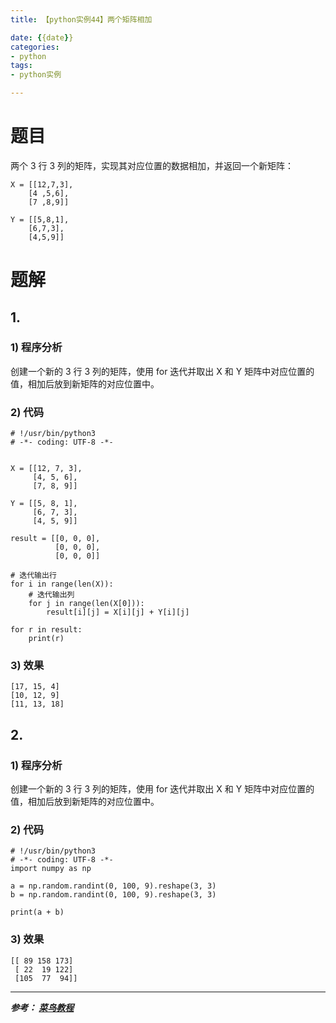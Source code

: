 ```yaml
---
title: 【python实例44】两个矩阵相加

date: {{date}}
categories:
- python
tags:
- python实例

---
```

# 题目
两个 3 行 3 列的矩阵，实现其对应位置的数据相加，并返回一个新矩阵：
```
X = [[12,7,3],
    [4 ,5,6],
    [7 ,8,9]]

Y = [[5,8,1],
    [6,7,3],
    [4,5,9]]
```
# 题解
## 1.
### 1) 程序分析
创建一个新的 3 行 3 列的矩阵，使用 for 迭代并取出 X 和 Y 矩阵中对应位置的值，相加后放到新矩阵的对应位置中。
### 2) 代码

```
# !/usr/bin/python3
# -*- coding: UTF-8 -*-


X = [[12, 7, 3],
     [4, 5, 6],
     [7, 8, 9]]

Y = [[5, 8, 1],
     [6, 7, 3],
     [4, 5, 9]]

result = [[0, 0, 0],
          [0, 0, 0],
          [0, 0, 0]]

# 迭代输出行
for i in range(len(X)):
    # 迭代输出列
    for j in range(len(X[0])):
        result[i][j] = X[i][j] + Y[i][j]

for r in result:
    print(r)

```

### 3) 效果
```
[17, 15, 4]
[10, 12, 9]
[11, 13, 18]
```

## 2.
### 1) 程序分析
创建一个新的 3 行 3 列的矩阵，使用 for 迭代并取出 X 和 Y 矩阵中对应位置的值，相加后放到新矩阵的对应位置中。
### 2) 代码

```
# !/usr/bin/python3
# -*- coding: UTF-8 -*-
import numpy as np

a = np.random.randint(0, 100, 9).reshape(3, 3)
b = np.random.randint(0, 100, 9).reshape(3, 3)

print(a + b)

```

### 3) 效果
```
[[ 89 158 173]
 [ 22  19 122]
 [105  77  94]]
```

---
***参考：
[菜鸟教程](https://www.runoob.com/python/python-100-examples.html)***
